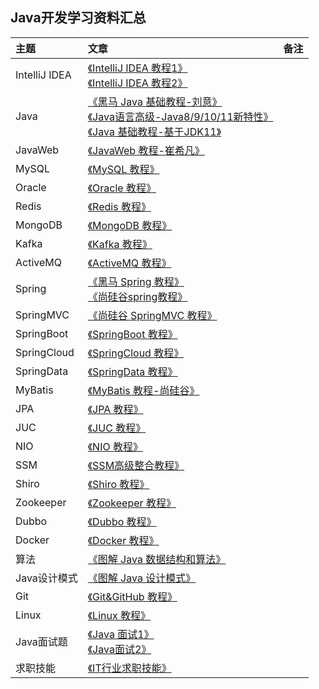 ## Java开发学习资料汇总

主题|文章|备注
|:---|:---|:---|
|IntelliJ IDEA|[《IntelliJ IDEA 教程1》](https://www.bilibili.com/video/av38808672/?spm_id_from=333.788.b_636f6d6d656e74.117)<br>[《IntelliJ IDEA 教程2》](https://www.bilibili.com/video/av36213051/?spm_id_from=333.788.b_636f6d6d656e74.118)<br>|
|Java|[《黑马 Java 基础教程-刘意》](https://www.bilibili.com/video/av33742840/?spm_id_from=333.788.b_636f6d6d656e74.103)<br>[《Java语言高级-Java8/9/10/11新特性》](https://www.bilibili.com/video/av51179510/?spm_id_from=333.788.b_636f6d6d656e74.110)<br>[《Java 基础教程-基于JDK11》](https://www.bilibili.com/video/av48370019/?spm_id_from=333.788.b_636f6d6d656e74.111)<br>|
|JavaWeb|[《JavaWeb 教程-崔希凡》](https://www.bilibili.com/video/av37452727/?spm_id_from=333.788.b_636f6d6d656e74.104)<br>|
|MySQL|[《MySQL 教程》](https://www.bilibili.com/video/av49181542/?spm_id_from=333.788.b_636f6d6d656e74.105)<br>|
|Oracle|[《Oracle 教程》](https://www.bilibili.com/video/av49926566/?spm_id_from=333.788.b_636f6d6d656e74.136)<br>|
|Redis|[《Redis 教程》](https://www.bilibili.com/video/av51139549/?spm_id_from=333.788.b_636f6d6d656e74.134)<br>|
|MongoDB|[《MongoDB 教程》](https://www.bilibili.com/video/av49923533/?spm_id_from=333.788.b_636f6d6d656e74.135)<br>|
|Kafka|[《Kafka 教程》](https://www.bilibili.com/video/av49920938/?spm_id_from=333.788.b_636f6d6d656e74.138)<br>|
|ActiveMQ|[《ActiveMQ 教程》](https://www.bilibili.com/video/av56121132/?spm_id_from=333.788.b_636f6d6d656e74.137)<br>|
|Spring|[《黑马 Spring 教程》](https://www.bilibili.com/video/av40323796/?spm_id_from=333.788.b_636f6d6d656e74.112)<br>[《尚硅谷spring教程》](https://www.bilibili.com/video/av50002153/?spm_id_from=333.788.b_636f6d6d656e74.113)<br>|
|SpringMVC|[《尚硅谷 SpringMVC 教程》](https://www.bilibili.com/video/av49996848/?spm_id_from=333.788.b_636f6d6d656e74.115)<br>|
|SpringBoot|[《SpringBoot 教程》](https://www.bilibili.com/video/av38657363/?spm_id_from=333.788.b_636f6d6d656e74.121)<br>|
|SpringCloud|[《SpringCloud 教程》](https://www.bilibili.com/video/av49106064/?spm_id_from=333.788.b_636f6d6d656e74.122)<br>|
|SpringData|[《SpringData 教程》](https://www.bilibili.com/video/av58110650/?spm_id_from=333.788.b_636f6d6d656e74.123)<br>|
|MyBatis|[《MyBatis 教程-尚硅谷》](https://www.bilibili.com/video/av50003691/?spm_id_from=333.788.b_636f6d6d656e74.114)<br>|
|JPA|[《JPA 教程》](https://www.bilibili.com/video/av58112424/?spm_id_from=333.788.b_636f6d6d656e74.107)<br>|
|JUC|[《JUC 教程》](https://www.bilibili.com/video/av58122884/?spm_id_from=333.788.b_636f6d6d656e74.108)<br>|
|NIO|[《NIO 教程》](https://www.bilibili.com/video/av58122578/?spm_id_from=333.788.b_636f6d6d656e74.109)<br>|
|SSM|[《SSM高级整合教程》](https://www.bilibili.com/video/av56363272/?spm_id_from=333.788.b_636f6d6d656e74.116)<br>|
|Shiro|[《Shiro 教程》](https://www.bilibili.com/video/av49915884/?spm_id_from=333.788.b_636f6d6d656e74.139)<br>|
|Zookeeper|[《Zookeeper 教程》](https://www.bilibili.com/video/av49270221/?spm_id_from=333.788.b_636f6d6d656e74.140)<br>|
|Dubbo|[《Dubbo 教程》](https://www.bilibili.com/video/av49269938/?spm_id_from=333.788.b_636f6d6d656e74.141)<br>|
|Docker|[《Docker 教程》](https://www.bilibili.com/video/av49095718/?spm_id_from=333.788.b_636f6d6d656e74.142)<br>|
|算法|[《图解 Java 数据结构和算法》](https://www.bilibili.com/video/av54095344/?spm_id_from=333.788.b_636f6d6d656e74.125)<br>|
|Java设计模式|[《图解 Java 设计模式》](https://www.bilibili.com/video/av58076246/?spm_id_from=333.788.b_636f6d6d656e74.120)<br>|
|Git|[《Git&GitHub 教程》](https://www.bilibili.com/video/av49085612/?spm_id_from=333.788.b_636f6d6d656e74.143)<br>|
|Linux|[《Linux 教程》](https://www.bilibili.com/video/av56460973/?spm_id_from=333.788.b_636f6d6d656e74.144)<br>|
|Java面试题|[《Java 面试1》](https://www.bilibili.com/video/av37602130/?spm_id_from=333.788.b_636f6d6d656e74.126)<br>[《Java面试2》](https://www.bilibili.com/video/av48988279/?spm_id_from=333.788.b_636f6d6d656e74.127)<br>|
|求职技能|[《IT行业求职技能》](https://www.bilibili.com/video/av53800224/?spm_id_from=333.788.b_636f6d6d656e74.124)<br>|


